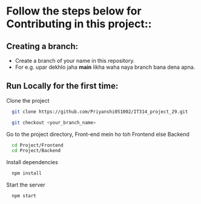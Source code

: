 
# Follow the steps below for Contributing in this project::

## Creating a branch:

- Create a branch of your name in this repository.
- For e.g. upar dekhlo jaha **main** likha waha naya branch bana dena apna.


## Run Locally for the first time:

Clone the project

```bash
  git clone https://github.com/Priyanshi051002/IT314_project_29.git
```

```bash
  git checkout <your_branch_name>
```
Go to the project directory, Front-end mein ho toh Frontend else Backend 

```bash
  cd Project/Frontend
  cd Project/Backend
```

Install dependencies

```bash
  npm install
```

Start the server

```bash
  npm start
```